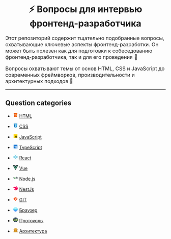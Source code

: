 <div align="center">
  <h1>⚡ Вопросы для интервью фронтенд-разработчика</h1>
</div>

<p style="font-size: 16px">
Этот репозиторий содержит тщательно подобранные вопросы, охватывающие ключевые аспекты фронтенд-разработки. Он может быть полезен как для подготовки к собеседованию фронтенд-разработчика, так и для его проведения 🎯
</p>

<p style="font-size: 16px">
Вопросы охватывают темы от основ HTML, CSS и JavaScript до современных фреймворков, производительности и архитектурных подходов 🚀
</p>

---

## Question categories

- ![HTML](../../../src/assets/icons/icons-for-main-readme/html.png) [HTML](./html.md)

- ![CSS](../../../src/assets/icons/icons-for-main-readme/css.png) [CSS](./css.md)

- ![JavaScript](../../../src/assets/icons/icons-for-main-readme/js.png) [JavaScript](./js.md)

- ![TypeScript](../../../src/assets/icons/icons-for-main-readme/ts.png) [TypeScript](./ts.md)

- ![React](../../../src/assets/icons/icons-for-main-readme/react.png) [React](./react.md)

- ![Vue](../../../src/assets/icons/icons-for-main-readme/vue.png) [Vue](./vue.md)

- ![Node.js](../../../src/assets/icons/icons-for-main-readme/nodejs.png) [Node.js](./nodejs.md)

- ![NestJs](../../../src/assets/icons/icons-for-main-readme/nestjs.png) [NestJs](./nestjs.md)

- ![GIT](../../../src/assets/icons/icons-for-main-readme/git.png) [GIT](./git.md)

- ![Браузер](../../../src/assets/icons/icons-for-main-readme/browser.png) [Браузер](./browser.md)

- ![Протоколы](../../../src/assets/icons/icons-for-main-readme/protocol.png) [Протоколы](./protocols.md)

- ![Архитектура](../../../src/assets/icons/icons-for-main-readme/architecture.png) [Архитектура](./architecture.md)
